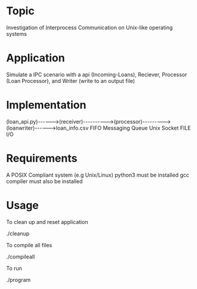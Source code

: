 # Topic
Investigation of Interprocess Communication on Unix-like operating systems

# Application
Simulate a IPC scenario with a api (Incoming-Loans), Reciever,  Processor (Loan Processor), and Writer (write to an output file)

# Implementation

(loan_api.py)------>(receiver)---------->(processor)--------->(loanwriter)------>loan_info.csv
              FIFO             Messaging Queue       Unix Socket           FILE I/O


# Requirements
A POSIX Compliant system (e.g Unix/Linux)
python3 must be installed
gcc compiler must also be installed

# Usage

To clean up and reset application

./cleanup

To compile all files

./compileall

To run

./program


